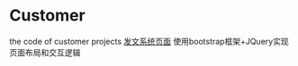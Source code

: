 # Customer 
the code of customer projects
[发文系统页面](taffy99.github.io/Customer/)
使用bootstrap框架+JQuery实现页面布局和交互逻辑
